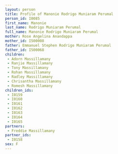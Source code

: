 ```yaml
---
layout: person
title: Profile of Manonie Rodrigo Muniaram Perumal
person_id: I0085
first_name: Manonie
last_name: Rodrigo Muniaram Perumal
full_name: Manonie Rodrigo Muniaram Perumal
mother: Rose Angelina Anandappa
mother_id: I500008
father: Emmanuel Stephen Rodrigo Muniaram Perumal
father_id: I500068
children:
 - Adorn Massillamany
 - Ranjie Massillamany
 - Tony Massillamany
 - Rohan Massillamany
 - Radley Massillamany
 - Chrisantha Massillamany
 - Romesh Massillamany
children_ids:
 - I0159
 - I0160
 - I0161
 - I0162
 - I0163
 - I0164
 - I0165
partners:
 - Freddie Massillamany
partner_ids:
 - I0158
sex: F
---
```


